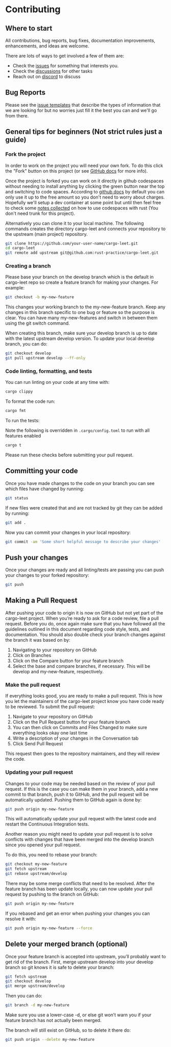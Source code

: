 # Contributing

<!-- TODO (Chè): Add instructions on how to add new test problems -->

## Where to start

All contributions, bug reports, bug fixes, documentation improvements, enhancements, and ideas are welcome.

There are lots of ways to get involved a few of them are:

- Check the [issues](https://github.com/rust-practice/cargo-leet) for something that interests you.
- Check the [discussions](https://github.com/rust-practice/cargo-leet/discussions) for other tasks
- Reach out on [discord](https://discord.gg/pJAqJZsXp9) to discuss

## Bug Reports

Please see the [issue templates](https://github.com/rust-practice/cargo-leet/issues/new/choose) that describe the types of information that we are looking for but no worries just fill it the best you can and we'll go from there.

## General tips for beginners (Not strict rules just a guide)

### Fork the project

In order to work on the project you will need your own fork. To do this click the "Fork" button on this project (or see [GitHub docs](https://docs.github.com/en/pull-requests/collaborating-with-pull-requests/working-with-forks/fork-a-repo) for more info).

Once the project is forked you can work on it directly in github codespaces without needing to install anything by clicking the green button near the top and switching to code spaces.
According to [github docs](https://docs.github.com/en/codespaces/overview#billing-for-codespaces) by default you can only use it up to the free amount so you don't need to worry about charges.
Hopefully we'll setup a dev container at some point but until then feel free to check some [notes collected](https://c-git.github.io/github/codespaces/) on how to use codespaces with rust (You don't need trunk for this project).

Alternatively you can clone it to your local machine.
The following commands creates the directory cargo-leet and connects your repository to the upstream (main project) repository.

```sh
git clone https://github.com/your-user-name/cargo-leet.git
cd cargo-leet
git remote add upstream git@github.com:rust-practice/cargo-leet.git
```

### Creating a branch

Please base your branch on the develop branch which is the default in cargo-leet repo so create a feature branch for making your changes.
For example:

```sh
git checkout -b my-new-feature
```

This changes your working branch to the my-new-feature branch.
Keep any changes in this branch specific to one bug or feature so the purpose is clear.
You can have many my-new-features and switch in between them using the git switch command.

When creating this branch, make sure your develop branch is up to date with the latest upstream develop version.
To update your local develop branch, you can do:

```sh
git checkout develop
git pull upstream develop --ff-only
```

### Code linting, formatting, and tests

You can run linting on your code at any time with:

```sh
cargo clippy
```

To format the code run:

```sh
cargo fmt
```

To run the tests:

Note the following is overridden in `.cargo/config.toml` to run with all features enabled

```sh
cargo t
```

Please run these checks before submitting your pull request.

## Committing your code

Once you have made changes to the code on your branch you can see which files have changed by running:

```sh
git status
```

If new files were created that and are not tracked by git they can be added by running:

```sh
git add .
```

Now you can commit your changes in your local repository:

```sh
git commit -am 'Some short helpful message to describe your changes'
```

## Push your changes

Once your changes are ready and all linting/tests are passing you can push your changes to your forked repository:

```sh
git push
```

## Making a Pull Request

After pushing your code to origin it is now on GitHub but not yet part of the cargo-leet project.
When you’re ready to ask for a code review, file a pull request. Before you do, once again make sure
that you have followed all the guidelines outlined in this document regarding code style, tests, and
documentation. You should also double check your branch changes against the branch it was based on by:

1. Navigating to your repository on GitHub
1. Click on Branches
1. Click on the Compare button for your feature branch
1. Select the base and compare branches, if necessary. This will be develop and my-new-feature, respectively.

### Make the pull request

If everything looks good, you are ready to make a pull request. This is how you let the maintainers
of the cargo-leet project know you have code ready to be reviewed. To submit the pull request:

1. Navigate to your repository on GitHub
1. Click on the Pull Request button for your feature branch
1. You can then click on Commits and Files Changed to make sure everything looks okay one last time
1. Write a description of your changes in the Conversation tab
1. Click Send Pull Request

This request then goes to the repository maintainers, and they will review the code.

### Updating your pull request

Changes to your code may be needed based on the review of your pull request.
If this is the case you can make them in your branch, add a new commit to that branch, push it to GitHub, and the pull request will be automatically updated.
Pushing them to GitHub again is done by:

```sh
git push origin my-new-feature
```

This will automatically update your pull request with the latest code and restart the Continuous Integration tests.

Another reason you might need to update your pull request is to solve conflicts with changes that have been merged into the develop branch since you opened your pull request.

To do this, you need to rebase your branch:

```sh
git checkout my-new-feature
git fetch upstream
git rebase upstream/develop
```

There may be some merge conflicts that need to be resolved.
After the feature branch has been update locally, you can now update your pull request by pushing to the branch on GitHub:

```sh
git push origin my-new-feature
```

If you rebased and get an error when pushing your changes you can resolve it with:

```sh
git push origin my-new-feature --force
```

## Delete your merged branch (optional)

Once your feature branch is accepted into upstream, you’ll probably want to get rid of the branch.
First, merge upstream develop into your develop branch so git knows it is safe to delete your branch:

```sh
git fetch upstream
git checkout develop
git merge upstream/develop
```

Then you can do:

```sh
git branch -d my-new-feature
```

Make sure you use a lower-case -d, or else git won’t warn you if your feature branch has not actually been merged.

The branch will still exist on GitHub, so to delete it there do:

```sh
git push origin --delete my-new-feature
```
